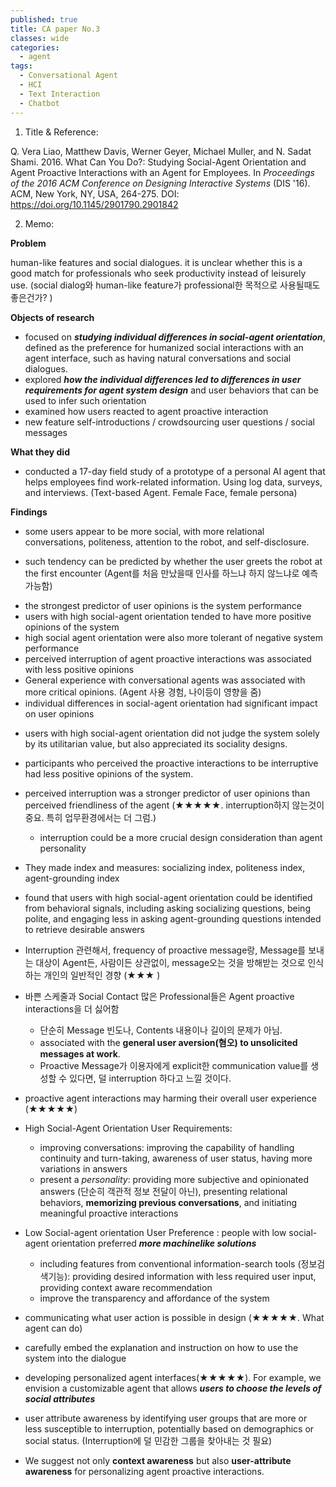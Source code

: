 ```yaml
---
published: true
title: CA paper No.3
classes: wide
categories:
  - agent
tags:
  - Conversational Agent
  - HCI
  - Text Interaction
  - Chatbot
---
```





1. Title & Reference:

  Q. Vera Liao, Matthew Davis, Werner Geyer, Michael Muller, and N. Sadat Shami. 2016. What Can You Do?: Studying Social-Agent 
  Orientation and Agent Proactive Interactions with an Agent for Employees. In *Proceedings of the 2016 ACM Conference on Designing 
  Interactive Systems* (DIS '16). ACM, New York, NY, USA, 264-275. DOI: https://doi.org/10.1145/2901790.2901842



2. Memo:

**Problem**

human-like features and social dialogues. it is unclear whether this is a good match for professionals who seek productivity instead of leisurely use. (social dialog와 human-like feature가 professional한 목적으로 사용될때도 좋은건가? )

**Objects of research**

- focused on ***studying individual differences in social-agent orientation***, defined as the preference for humanized social interactions with an agent interface, such as having natural conversations and social dialogues. 
- explored ***how the individual differences led to differences in user requirements for agent system design*** and user behaviors that can be used to infer such orientation
-  examined how users reacted to agent proactive interaction
  -  new feature self-introductions / crowdsourcing user questions / social messages

**What they did**

* conducted a 17-day field study of a prototype of a personal AI agent that helps employees find work-related information. Using log data, surveys, and interviews. (Text-based Agent. Female Face, female persona)


**Findings**

* some users appear to be more social, with more relational conversations, politeness, attention to the robot, and self-disclosure. 
  
- such tendency can be predicted by whether the user greets the robot at the first encounter (Agent를 처음 만났을때 인사를 하느냐 하지 않느냐로 예측가능함)
  
* the strongest predictor of user opinions is the system performance
* users with high social-agent orientation tended to have more positive opinions of the system 
* high social agent orientation were also more tolerant of negative system performance 
* perceived interruption of agent proactive interactions was associated with less positive opinions 
* General experience with conversational agents was associated with more critical opinions.  (Agent 사용 경험, 나이등이 영향을 줌)
* individual differences in social-agent orientation had significant impact on user opinions
  
- users with high social-agent orientation did not judge the system solely by its utilitarian value, but also appreciated its sociality designs. 
  
* participants who perceived the proactive interactions to be interruptive had less positive opinions of the system.

* perceived interruption was a stronger predictor of user opinions than perceived friendliness of the agent (★★★★★. interruption하지 않는것이 중요. 특히 업무환경에서는 더 그럼.)

  - interruption could be a more crucial design consideration than agent personality

* They made index and measures:  socializing index,  politeness index,  agent-grounding index

* found that users with high social-agent orientation could be identified from behavioral signals, including asking socializing questions, being polite, and engaging less in asking agent-grounding questions intended to retrieve desirable answers

* Interruption 관련해서, frequency of proactive message랑, Message를 보내는 대상이 Agent든, 사람이든 상관없이, message오는 것을 방해받는 것으로 인식하는 개인의 일반적인 경향 (★★★ ) 

* 바쁜 스케줄과 Social Contact 많은 Professional들은 Agent proactive interactions을 더 싫어함

  - 단순히 Message 빈도나, Contents 내용이나 길이의 문제가 아님.  
  - associated with the **general user aversion(혐오) to unsolicited messages at work**.
  - Proactive Message가 이용자에게 explicit한 communication value를 생성할 수 있다면, 덜 interruption 하다고 느낄 것이다. 

* proactive agent interactions may harming their overall user experience (★★★★★)

* High Social-Agent Orientation User Requirements:  

  - improving conversations:  improving the capability of handling continuity and turn-taking, awareness of user status, having more variations in answers
  - present a *personality*: providing more subjective and opinionated answers  (단순히 객관적 정보 전달이 아닌), presenting relational behaviors, **memorizing previous conversations**, and initiating meaningful proactive interactions

* Low Social-agent orientation User Preference : people with low social-agent orientation preferred ***more machinelike solutions***

  - including features from conventional information-search tools (정보검색기능):  providing desired information with less required user input, providing context aware recommendation
  - improve the transparency and affordance of the system

*  communicating what user action is possible in design (★★★★★. What agent can do)

  -  carefully embed the explanation and instruction on how to use the system into the dialogue

* developing personalized agent interfaces(★★★★★).  For example, we envision a customizable agent that allows ***users to choose the levels of social attributes***

* user attribute awareness by identifying user groups that are more or less susceptible to interruption, potentially based on demographics or social status. (Interruption에 덜 민감한 그룹을 찾아내는 것 필요)

* We suggest not only **context awareness** but also **user-attribute awareness** for personalizing agent proactive interactions.

  

  
